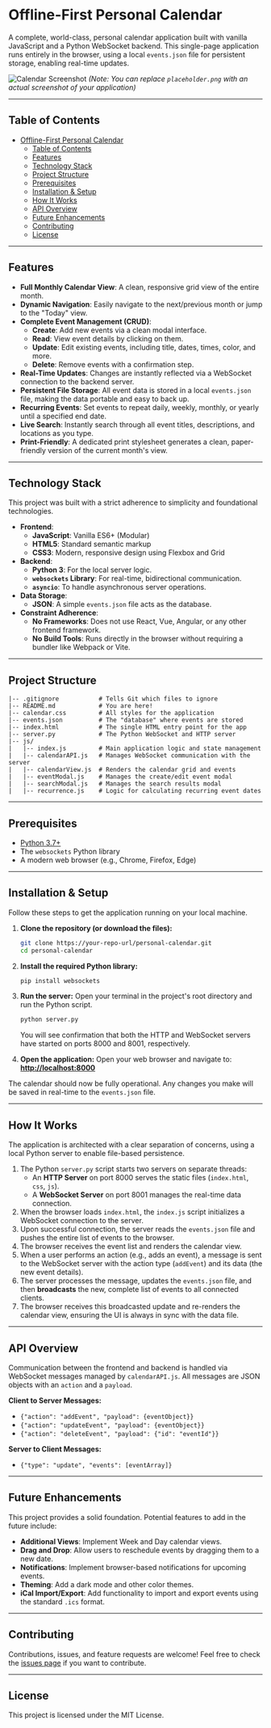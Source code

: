 # Offline-First Personal Calendar

A complete, world-class, personal calendar application built with vanilla JavaScript and a Python WebSocket backend. This single-page application runs entirely in the browser, using a local `events.json` file for persistent storage, enabling real-time updates.

![Calendar Screenshot](placeholder.png)
_(Note: You can replace `placeholder.png` with an actual screenshot of your application)_

---

## Table of Contents

- [Offline-First Personal Calendar](#offline-first-personal-calendar)
  - [Table of Contents](#table-of-contents)
  - [Features](#features)
  - [Technology Stack](#technology-stack)
  - [Project Structure](#project-structure)
  - [Prerequisites](#prerequisites)
  - [Installation \& Setup](#installation--setup)
  - [How It Works](#how-it-works)
  - [API Overview](#api-overview)
  - [Future Enhancements](#future-enhancements)
  - [Contributing](#contributing)
  - [License](#license)

---

## Features

- **Full Monthly Calendar View**: A clean, responsive grid view of the entire month.
- **Dynamic Navigation**: Easily navigate to the next/previous month or jump to the "Today" view.
- **Complete Event Management (CRUD)**:
  - **Create**: Add new events via a clean modal interface.
  - **Read**: View event details by clicking on them.
  - **Update**: Edit existing events, including title, dates, times, color, and more.
  - **Delete**: Remove events with a confirmation step.
- **Real-Time Updates**: Changes are instantly reflected via a WebSocket connection to the backend server.
- **Persistent File Storage**: All event data is stored in a local `events.json` file, making the data portable and easy to back up.
- **Recurring Events**: Set events to repeat daily, weekly, monthly, or yearly until a specified end date.
- **Live Search**: Instantly search through all event titles, descriptions, and locations as you type.
- **Print-Friendly**: A dedicated print stylesheet generates a clean, paper-friendly version of the current month's view.

---

## Technology Stack

This project was built with a strict adherence to simplicity and foundational technologies.

- **Frontend**:
  - **JavaScript**: Vanilla ES6+ (Modular)
  - **HTML5**: Standard semantic markup
  - **CSS3**: Modern, responsive design using Flexbox and Grid
- **Backend**:
  - **Python 3**: For the local server logic.
  - **`websockets` Library**: For real-time, bidirectional communication.
  - **`asyncio`**: To handle asynchronous server operations.
- **Data Storage**:
  - **JSON**: A simple `events.json` file acts as the database.
- **Constraint Adherence**:
  - **No Frameworks**: Does not use React, Vue, Angular, or any other frontend framework.
  - **No Build Tools**: Runs directly in the browser without requiring a bundler like Webpack or Vite.

---

## Project Structure

```/personal-calendar
|-- .gitignore           # Tells Git which files to ignore
|-- README.md            # You are here!
|-- calendar.css         # All styles for the application
|-- events.json          # The "database" where events are stored
|-- index.html           # The single HTML entry point for the app
|-- server.py            # The Python WebSocket and HTTP server
|-- js/
|   |-- index.js         # Main application logic and state management
|   |-- calendarAPI.js   # Manages WebSocket communication with the server
|   |-- calendarView.js  # Renders the calendar grid and events
|   |-- eventModal.js    # Manages the create/edit event modal
|   |-- searchModal.js   # Manages the search results modal
|   |-- recurrence.js    # Logic for calculating recurring event dates
```

---

## Prerequisites

- [Python 3.7+](https://www.python.org/downloads/)
- The `websockets` Python library
- A modern web browser (e.g., Chrome, Firefox, Edge)

---

## Installation & Setup

Follow these steps to get the application running on your local machine.

1.  **Clone the repository (or download the files):**

    ```bash
    git clone https://your-repo-url/personal-calendar.git
    cd personal-calendar
    ```

2.  **Install the required Python library:**

    ```bash
    pip install websockets
    ```

3.  **Run the server:**
    Open your terminal in the project's root directory and run the Python script.

    ```bash
    python server.py
    ```

    You will see confirmation that both the HTTP and WebSocket servers have started on ports 8000 and 8001, respectively.

4.  **Open the application:**
    Open your web browser and navigate to:
    **[http://localhost:8000](http://localhost:8000)**

The calendar should now be fully operational. Any changes you make will be saved in real-time to the `events.json` file.

---

## How It Works

The application is architected with a clear separation of concerns, using a local Python server to enable file-based persistence.

1.  The Python `server.py` script starts two servers on separate threads:
    - An **HTTP Server** on port 8000 serves the static files (`index.html`, `css`, `js`).
    - A **WebSocket Server** on port 8001 manages the real-time data connection.
2.  When the browser loads `index.html`, the `index.js` script initializes a WebSocket connection to the server.
3.  Upon successful connection, the server reads the `events.json` file and pushes the entire list of events to the browser.
4.  The browser receives the event list and renders the calendar view.
5.  When a user performs an action (e.g., adds an event), a message is sent to the WebSocket server with the action type (`addEvent`) and its data (the new event details).
6.  The server processes the message, updates the `events.json` file, and then **broadcasts** the new, complete list of events to all connected clients.
7.  The browser receives this broadcasted update and re-renders the calendar view, ensuring the UI is always in sync with the data file.

---

## API Overview

Communication between the frontend and backend is handled via WebSocket messages managed by `calendarAPI.js`. All messages are JSON objects with an `action` and a `payload`.

**Client to Server Messages:**

- `{"action": "addEvent", "payload": {eventObject}}`
- `{"action": "updateEvent", "payload": {eventObject}}`
- `{"action": "deleteEvent", "payload": {"id": "eventId"}}`

**Server to Client Messages:**

- `{"type": "update", "events": [eventArray]}`

---

## Future Enhancements

This project provides a solid foundation. Potential features to add in the future include:

- **Additional Views**: Implement Week and Day calendar views.
- **Drag and Drop**: Allow users to reschedule events by dragging them to a new date.
- **Notifications**: Implement browser-based notifications for upcoming events.
- **Theming**: Add a dark mode and other color themes.
- **iCal Import/Export**: Add functionality to import and export events using the standard `.ics` format.

---

## Contributing

Contributions, issues, and feature requests are welcome! Feel free to check the [issues page](https://github.com/your-username/your-repo/issues) if you want to contribute.

---

## License

This project is licensed under the MIT License.
